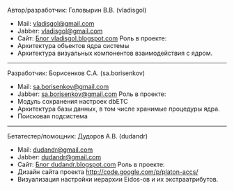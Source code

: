 Автор/разработчик: Головырин В.В. (vladisgol)
  * Mail: vladisgol@gmail.com
  * Jabber: vladisgol@gmail.com
  * Сайт: [Блог vladisgol.blogspot.com](http://vladisgol.blogspot.com)
Роль в проекте:
  * Архитектура объектов ядра системы
  * Архитектура визуальных компонентов взаимодействия с ядром.

---

Разработчик: Борисенков С.А. (sa.borisenkov)
  * Mail: sa.borisenkov@gmail.com
  * Jabber: sa.borisenkov@gmail.com
Роль в проекте:
  * Модуль сохранения настроек dbETC
  * Архитектура базы данных, в том числе хранимые процедуры ядра.
  * Поисковая подсистема

---

Бетатестер/помощник: Дудоров А.В. (dudandr)
  * Mail: dudandr@gmail.com
  * Jabber: dudandr@gmail.com
  * Сайт: [Блог dudandr.blogspot.com](http://dudandr.blogspot.com)
Роль в проекте:
  * Дизайн сайта проекта http://code.google.com/p/platon-accs/
  * Визуализация настройки иерархии Eidos-ов и их экстраатрибутов.